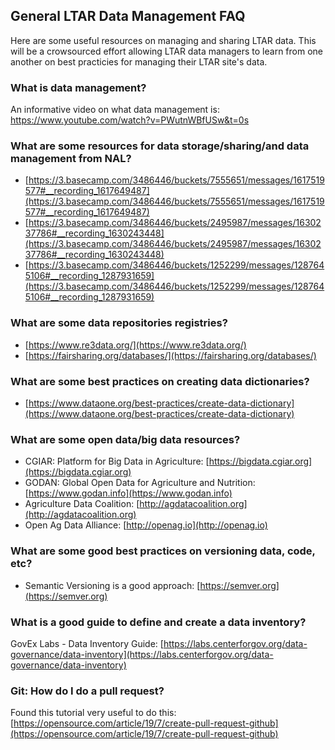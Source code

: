 ## General LTAR Data Management FAQ
Here are some useful resources on managing and sharing LTAR data. This will be a crowsourced effort allowing LTAR data managers to learn from one another on best practicies for managing their LTAR site's data.
  
### What is data management?
An informative video on what data management is: https://www.youtube.com/watch?v=PWutnWBfUSw&t=0s

### What are some resources for data storage/sharing/and data management from NAL?
-   [https://3.basecamp.com/3486446/buckets/7555651/messages/1617519577#__recording_1617649487](https://3.basecamp.com/3486446/buckets/7555651/messages/1617519577#__recording_1617649487)
-   [https://3.basecamp.com/3486446/buckets/2495987/messages/1630237786#__recording_1630243448](https://3.basecamp.com/3486446/buckets/2495987/messages/1630237786#__recording_1630243448)
-   [https://3.basecamp.com/3486446/buckets/1252299/messages/1287645106#__recording_1287931659](https://3.basecamp.com/3486446/buckets/1252299/messages/1287645106#__recording_1287931659)

### What are some data repositories registries?
-   [https://www.re3data.org/](https://www.re3data.org/)
-   [https://fairsharing.org/databases/](https://fairsharing.org/databases/)
  
### What are some best practices on creating data dictionaries?
-   [https://www.dataone.org/best-practices/create-data-dictionary](https://www.dataone.org/best-practices/create-data-dictionary)
    
### What are some open data/big data resources?
-   CGIAR: Platform for Big Data in Agriculture: [https://bigdata.cgiar.org](https://bigdata.cgiar.org)
-   GODAN: Global Open Data for Agriculture and Nutrition: [https://www.godan.info](https://www.godan.info)
-   Agriculture Data Coalition: [http://agdatacoalition.org](http://agdatacoalition.org)
-   Open Ag Data Alliance: [http://openag.io](http://openag.io)
    
### What are some good best practices on versioning data, code, etc?
-   Semantic Versioning is a good approach: [https://semver.org](https://semver.org)
   
### What is a good guide to define and create a data inventory?
GovEx Labs - Data Inventory Guide: [https://labs.centerforgov.org/data-governance/data-inventory](https://labs.centerforgov.org/data-governance/data-inventory)

### Git: How do I do a pull request? 
Found this tutorial very useful to do this: [https://opensource.com/article/19/7/create-pull-request-github](https://opensource.com/article/19/7/create-pull-request-github)
